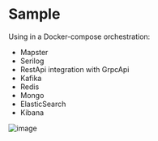 # Sample
Using in a Docker-compose orchestration: 

- Mapster
- Serilog
- RestApi integration with GrpcApi
- Kafika
- Redis
- Mongo
- ElasticSearch
- Kibana

![image](https://github.com/user-attachments/assets/078448ad-5883-4633-9338-558a6abc2846)
